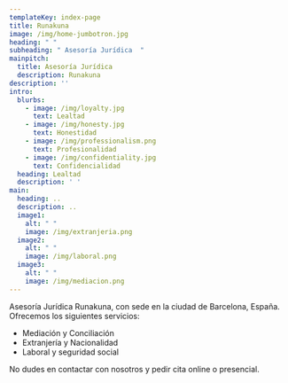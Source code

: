 ```yaml
---
templateKey: index-page
title: Runakuna
image: /img/home-jumbotron.jpg
heading: " "
subheading: " Asesoría Jurídica  "
mainpitch:
  title: Asesoría Jurídica
  description: Runakuna
description: ''
intro:
  blurbs:
    - image: /img/loyalty.jpg
      text: Lealtad
    - image: /img/honesty.jpg
      text: Honestidad
    - image: /img/professionalism.png
      text: Profesionalidad
    - image: /img/confidentiality.jpg
      text: Confidencialidad
  heading: Lealtad
  description: ' '
main:
  heading: ..
  description: ..
  image1:
    alt: " "
    image: /img/extranjeria.png
  image2:
    alt: " "
    image: /img/laboral.png
  image3:
    alt: " "
    image: /img/mediacion.png
---
```

Asesoría Jurídica Runakuna, con sede en la ciudad de Barcelona, España. <br>
Ofrecemos los siguientes servicios:

- Mediación y Conciliación
- Extranjería y Nacionalidad
- Laboral y seguridad social 

No dudes en contactar con nosotros y pedir cita online o presencial. 